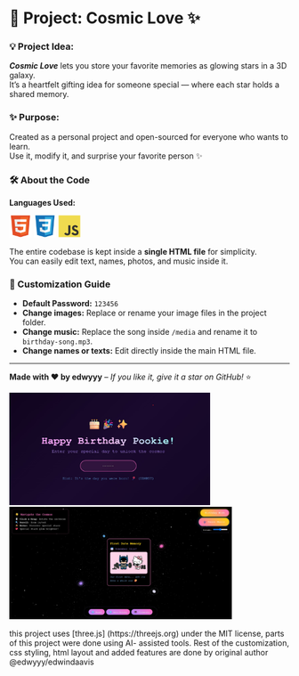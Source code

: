 # 🌌 Project: Cosmic Love ✨

### 💡 Project Idea:
**_Cosmic Love_** lets you store your favorite memories as glowing stars in a 3D galaxy.  
It’s a heartfelt gifting idea for someone special — where each star holds a shared memory.

### ✨ Purpose:
Created as a personal project and open-sourced for everyone who wants to learn.  
Use it, modify it, and surprise your favorite person ✨


### 🛠️ About the Code  

**Languages Used:**

<p>
  <img src="https://raw.githubusercontent.com/devicons/devicon/master/icons/html5/html5-original.svg" alt="HTML Logo" width="40" height="40">
  <img src="https://raw.githubusercontent.com/devicons/devicon/master/icons/css3/css3-original.svg" alt="CSS Logo" width="40" height="40">
  <img src="https://raw.githubusercontent.com/devicons/devicon/master/icons/javascript/javascript-original.svg" alt="JS Logo" width="40" height="40">
</p>

The entire codebase is kept inside a **single HTML file** for simplicity.  
You can easily edit text, names, photos, and music inside it.


### 🔧 Customization Guide 
- **Default Password:** `123456`
- **Change images:** Replace or rename your image files in the project folder.  
- **Change music:** Replace the song inside `/media` and rename it to `birthday-song.mp3`.  
- **Change names or texts:** Edit directly inside the main HTML file.

---

**Made with ❤️ by edwyyy** – *If you like it, give it a star on GitHub!* ⭐

<p float="right">
  <img src="media/ss1.jpg" width="361" />
  <img src="media/ss2.jpg" width="400" />
</p>
 this project uses [three.js] (https://threejs.org) under the MIT license, parts of this project were done using AI- assisted tools. Rest of the customization, css styling, html layout and added features are done by original author @edwyyy/edwindaavis
